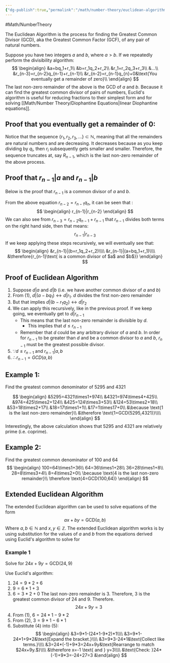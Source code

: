 ```yaml
---
{"dg-publish":true,"permalink":"/math/number-theory/euclidean-algorithm/"}
---
```



#Math/NumberTheory 

The Euclidean Algorithm is the process for finding the Greatest Common Divisor (GCD), aka the Greatest Common Factor (GCF), of any pair of natural numbers.

Suppose you have two integers $a$ and $b$, where $a>b$. If we repeatedly perform the divisibility algorithm:
$$
\begin{align}
&a=bq_1+r_1\\
&b=r_1q_2+r_2\\
&r_1=r_2q_3+r_3\\
&...\\
&r_{n-3}=r_{n-2}q_{n-1}+r_{n-1}\\
&r_{n-2}=r_{n-1}q_{n}+0&\text{You eventually get a remainder of zero}\\
\end{align}
$$
The last non-zero remainder of the above is the GCD of $a$ and $b$. Because it can find the greatest common divisor of pairs of numbers, Euclid's algorithm is useful for reducing fractions to their simplest form and for solving [[Math/Number Theory/Diophantine Equations\|linear Diophantine equations]].

## Proof that you eventually get a remainder of $0$:

Notice that the sequence $\{r_1, r_2, r_3, ...\} \subset \mathbb{N}$, meaning that all the remainders are natural numbers and are decreasing. It decreases because as you keep dividing by $q_i$, then $r_i$ subsequently gets smaller and smaller. Therefore, the sequence truncates at, say $R_{n-1}$, which is the last non-zero remainder of the above process.

## Proof that $r_{n-1}|a$ and $r_{n-1}|b$

Below is the proof that $r_{n-1}$ is a common divisor of $a$ and $b$.

From the above equation $r_{n-2}=r_{n-1}q_{n}$, it can be seen that :
$$
\begin{align}
r_{n-1}|r_{n-2}
\end{align}
$$
We can also see from $r_{n-3}=r_{n-2}q_{n-1}+r_{n-1}$ that $r_{n-1}$ divides both terms on the right hand side, then that means:
$$
r_{n-1}|r_{n-3}
$$
If we keep applying these steps recursively, we will eventually see that:
$$
\begin{align}
&r_{n-1}|(b=r_1q_2+r_2)\\\\
&r_{n-1}|(a=bq_1+r_1)\\\\
&\therefore{r_{n-1}\text{ is a common divisor of $a$ and $b$}}
\end{align}
$$
## Proof of Euclidean Algorithm

1. Suppose $d|a$ and $d|b$ (i.e. we have another common divisor of $a$ and $b$)
2. From (1), $d|(a-bq_1) \leftrightarrow d|r_1$. $d$ divides the first non-zero remainder
3. But that implies $d|(b-r_1q_2)\leftrightarrow d|r_2$
4. We can apply this recursively, like in the previous proof.  If we keep going, we eventually get to $d|r_{n-1}$
	- This means that the last non-zero remainder is divisible by $d$.
		- This implies that $d\leq r_{n-1}$
	- Remember that $d$ could be any arbitrary divisor of $a$ and $b$. In order for $r_{n-1}$ to be greater than $d$ and be a common divisor to $a$ and $b$, $r_{n-1}$ must be the greatest possible divisor. 
5. $\because d\leq r_{n-1}$ and $r_{n-1}|a,b$
6. $\therefore r_{n-1}=GCD(a,b)$


## Example 1:

Find the greatest common denominator of 5295 and 4321

$$
\begin{align}
&5295=4321\times1+974\\
&4321=974\times4+425\\
&974=425\times2+124\\
&425=124\times3+53\\
&124=53\times2+18\\
&53=18\times2+17\\
&18=17\times1+1\\
&17=1\times17+0\\
&\because \text{1 is the last non-zero remainder}\\
&\therefore \text{1=GCD(5295,4321)}\\\\
\end{align}
$$
Interestingly, the above calculation shows that 5295 and 4321 are relatively prime (i.e. coprime).


## Example 2:

Find the greatest common denominator of 100 and 64
$$
\begin{align}
100=64\times1+36\\
64=36\times1+28\\
36=28\times1+8\\
28=8\times3+4\\
8=4\times2+0\\
\because \text{4 is the last non-zero remainder}\\
\therefore \text{4=GCD(100,64)}
\end{align}
$$
## Extended Euclidean Algorithm

The extended Euclidean algorithm can be used to solve equations of the form
$$
ax+by=\text{GCD}(a,b)
$$
Where $a,b\in\mathbb{N}$ and $x,y\in\mathbb{Z}$. The extended Euclidean algorithm works is by using substitution for the values of $a$ and $b$ from the equations derived using Euclid's algorithm to solve for

### Example 1

Solve for $24x+9y=\text{GCD}(24,9)$

Use Euclid's algorithm:
1. $24=9*2+6$
2. $9=6*1+3$
3. $6=3*2+0$
The last non-zero remainder is 3. Therefore, 3 is the greatest common divisor of 24 and 9. Therefore.
$$
24x+9y=3
$$
4. From (1), $6=24*1-9*2$
5. From (2), $3=9*1-6*1$
6. Substitute (4) into (5): 
$$
\begin{align}
&3=9*1-(24*1-9*2)*1\\\\
&3=9*1-24*1+9*2&\text{Expand the bracket.}\\\\
&3=9*3-24*1&\text{Collect like terms.}\\\\
&3=24*(-1)+9*3=24x+9y&\text{Rearrange to match $24x+9y.$}\\\\
&\therefore x=-1 \text{ and } y=3\\\\
&\text{Check: }24*(-1)+9*3=-24+27=3
&\end{align}
$$
